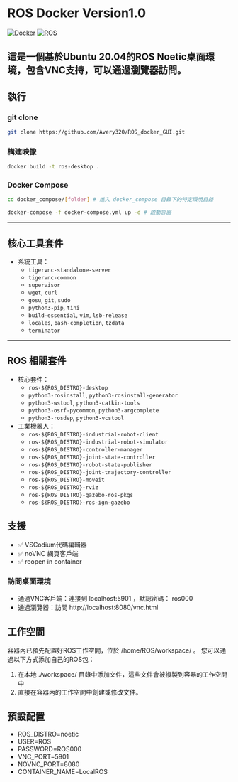 # ROS Docker Version1.0
[![Docker](https://img.shields.io/badge/Docker-blue?logo=docker)](https://www.docker.com)
[![ROS](https://img.shields.io/badge/ROS-Noetic-blueviolet?logo=ros)](http://wiki.ros.org/noetic)

這是一個基於Ubuntu 20.04的ROS Noetic桌面環境，包含VNC支持，可以通過瀏覽器訪問。
---
## 執行
### git clone 
```bash
git clone https://github.com/Avery320/ROS_docker_GUI.git
```
### 構建映像
```bash
docker build -t ros-desktop .
```
### Docker Compose
```bash
cd docker_compose/[folder] # 進入 docker_compose 目錄下的特定環境目錄
```
```bash
docker-compose -f docker-compose.yml up -d # 啟動容器
```
---
## 核心工具套件
- 系統工具：
  - `tigervnc-standalone-server`
  - `tigervnc-common`
  - `supervisor`
  - `wget`, `curl`
  - `gosu`, `git`, `sudo`
  - `python3-pip`, `tini`
  - `build-essential`, `vim`, `lsb-release`
  - `locales`, `bash-completion`, `tzdata`
  - `terminator`
---
## ROS 相關套件
- 核心套件：
  - `ros-${ROS_DISTRO}-desktop`
  - `python3-rosinstall`, `python3-rosinstall-generator`
  - `python3-wstool`, `python3-catkin-tools`
  - `python3-osrf-pycommon`, `python3-argcomplete`
  - `python3-rosdep`, `python3-vcstool`
- 工業機器人：
  - `ros-${ROS_DISTRO}-industrial-robot-client`
  - `ros-${ROS_DISTRO}-industrial-robot-simulator`
  - `ros-${ROS_DISTRO}-controller-manager`
  - `ros-${ROS_DISTRO}-joint-state-controller`
  - `ros-${ROS_DISTRO}-robot-state-publisher`
  - `ros-${ROS_DISTRO}-joint-trajectory-controller`
  - `ros-${ROS_DISTRO}-moveit`
  - `ros-${ROS_DISTRO}-rviz`
  - `ros-${ROS_DISTRO}-gazebo-ros-pkgs`
  - `ros-${ROS_DISTRO}-ros-ign-gazebo`


## 支援
- ✅ VSCodium代碼編輯器
- ✅ noVNC 網頁客戶端        
- ✅ reopen in container

### 訪問桌面環境
- 通過VNC客戶端：連接到 localhost:5901 ，默認密碼： ros000
- 通過瀏覽器：訪問 http://localhost:8080/vnc.html

## 工作空間
容器內已預先配置好ROS工作空間，位於 /home/ROS/workspace/ 。
您可以通過以下方式添加自己的ROS包：
1. 在本地 ./workspace/ 目錄中添加文件，這些文件會被複製到容器的工作空間中
2. 直接在容器內的工作空間中創建或修改文件。

## 預設配置
- ROS_DISTRO=noetic
- USER=ROS 
- PASSWORD=ROS000
- VNC_PORT=5901
- NOVNC_PORT=8080
- CONTAINER_NAME=LocalROS

